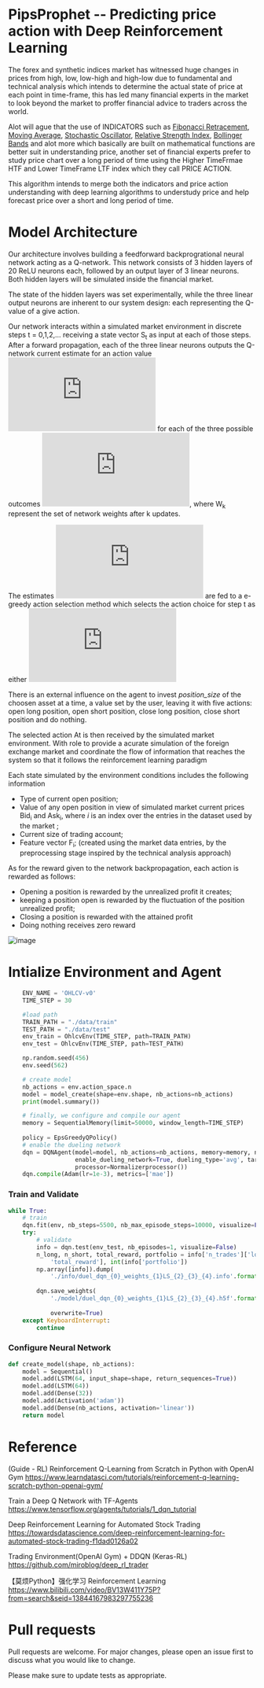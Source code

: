 # PipsProphet -- Predicting price action with Deep Reinforcement Learning

The forex and synthetic indices market has witnessed huge changes in prices from high, low, low-high and high-low due to fundamental and technical analysis which intends to determine the actual state of price at each point in time-frame, this has led many financial experts in the market to look beyond the market to proffer financial advice to traders across the world.

Alot will ague that the use of INDICATORS such as [Fibonacci Retracement](https://en.wikipedia.org/wiki/Fibonacci_retracement), [Moving Average](https://en.wikipedia.org/wiki/Moving_average), [Stochastic Oscillator](https://en.wikipedia.org/wiki/Stochastic_oscillator), [Relative Strength Index](https://en.wikipedia.org/wiki/Relative_strength_index), [Bollinger Bands](https://origin2.cdn.componentsource.com/sites/default/files/resources/dundas/538216/Documentation/Bollinger.html) and alot more which basically are built on mathematical functions are better suit in understanding price, another set of financial experts prefer to study price chart over a long period of time using the Higher TimeFrmae HTF and Lower TimeFrame LTF index which they call PRICE ACTION.

This algorithm intends to merge both the indicators and price action understanding with deep learning algorithms to understudy price and help forecast price over a short and long period of time.

# Model Architecture
Our architecture involves building a feedforward backprogrational neural network acting as a Q-network. This network consists of 3 hidden layers of 20 ReLU neurons each, followed by an output layer of 3 linear neurons. Both hidden layers will be simulated inside the financial market.

The state of the hidden layers was set experimentally, while the three linear output neurons are inherent to our system design: each representing the Q-value of a give action.

Our network interacts within a simulated market environment in discrete  steps t = 0,1,2,... receiving a state vector S<sub>t</sub> as input at each of those steps. After a forward propagation, each of the three linear neurons outputs the Q-network current estimate for an action value ![equation](https://latex.codecogs.com/gif.latex?Q_%7Ban%7D%28S_%7Bt%7D%2CW_%7Bk%7D%29) for each of the three possible outcomes ![equation](https://latex.codecogs.com/gif.latex?n%20%5Cvarepsilon%20%5B0%2C1%2C2%5D), where W<sub>k</sub> represent the set of network weights after k updates.

The estimates ![equation](https://latex.codecogs.com/gif.latex?Q_%7Ban%7D%28S_%7Bt%7D%2CW_%7Bk%7D%29) are fed to a e-greedy action selection method which selects the action choice for step t as either ![equation](https://latex.codecogs.com/gif.latex?A_%7Bt%7D%20%3D%20argmax_%7Ba%7DQ_%7Ban%7D%28S_%7Bt%7D%2CW_%7Bk%7D%29)

There is an external influence on the agent to invest <i>position_size</i> of the choosen asset at a time, a value set by the user, leaving it with five actions: open long position, open short position, close long position, close short position and do nothing.

The selected action At is then received by the simulated market environment. With role to provide a acurate simulation of the foreign exchange market and coordinate the flow of information that reaches the system so that it follows the reinforcement learning paradigm

Each state simulated by the environment conditions includes the following information

- Type of current open position;
- Value of any open position in view of simulated market current prices Bid<sub>i</sub> and Ask<sub>i</sub>, where <i>i</i> is an index over the entries in the dataset used by the market ;
- Current size of trading account;
- Feature vector F<sub>i</sub>; (created using the market data entries, by the preprocessing stage inspired by the technical analysis approach)

As for the reward given to the network backpropagation, each action is rewarded as follows:

- Opening a position is rewarded by the unrealized profit it creates;
- keeping a position open is rewarded by the fluctuation of the position unrealized profit;
- Closing a position is rewarded with the attained profit 
- Doing nothing receives zero reward 

![image](https://user-images.githubusercontent.com/41350149/117012921-51849b80-ace7-11eb-93c2-6a0b608a0f9e.png)

# Intialize Environment and Agent
```python
    ENV_NAME = 'OHLCV-v0'
    TIME_STEP = 30

    #load path
    TRAIN_PATH = "./data/train"
    TEST_PATH = "./data/test"
    env_train = OhlcvEnv(TIME_STEP, path=TRAIN_PATH)
    env_test = OhlcvEnv(TIME_STEP, path=TEST_PATH)

    np.random.seed(456)
    env.seed(562)

    # create model
    nb_actions = env.action_space.n
    model = model_create(shape=env.shape, nb_actions=nb_actions)
    print(model.summary())

    # finally, we configure and compile our agent
    memory = SequentialMemory(limit=50000, window_length=TIME_STEP)
    
    policy = EpsGreedyQPolicy()
    # enable the dueling network 
    dqn = DQNAgent(model=model, nb_actions=nb_actions, memory=memory, nb_steps_warmup=200,
                   enable_dueling_network=True, dueling_type='avg', target_model_update=1e-2, policy=policy,
                   processor=Normalizerprocessor())
    dqn.compile(Adam(lr=1e-3), metrics=['mae'])
```

### Train and Validate 
```python 
while True:
    # train
    dqn.fit(env, nb_steps=5500, nb_max_episode_steps=10000, visualize=False, verbose=2)
    try:
        # validate
        info = dqn.test(env_test, nb_episodes=1, visualize=False)
        n_long, n_short, total_reward, portfolio = info['n_trades']['long'], info['n_trades']['short'], info[
            'total_reward'], int(info['portfolio'])
        np.array([info]).dump(
            './info/duel_dqn_{0}_weights_{1}LS_{2}_{3}_{4}.info'.format(ENV_NAME, portfolio, n_long, n_short,
                                                                        total_reward))
        dqn.save_weights(
            './model/duel_dqn_{0}_weights_{1}LS_{2}_{3}_{4}.h5f'.format(ENV_NAME, portfolio, n_long, n_short,
                                                                        total_reward),
            overwrite=True)
    except KeyboardInterrupt:
        continue
```

### Configure Neural Network
```python
def create_model(shape, nb_actions):
    model = Sequential()
    model.add(LSTM(64, input_shape=shape, return_sequences=True))
    model.add(LSTM(64))
    model.add(Dense(32))
    model.add(Activation('adam'))
    model.add(Dense(nb_actions, activation='linear'))
    return model
```

# Reference
(Guide - RL) Reinforcement Q-Learning from Scratch in Python with OpenAI Gym
https://www.learndatasci.com/tutorials/reinforcement-q-learning-scratch-python-openai-gym/

Train a Deep Q Network with TF-Agents https://www.tensorflow.org/agents/tutorials/1_dqn_tutorial

Deep Reinforcement Learning for Automated Stock Trading https://towardsdatascience.com/deep-reinforcement-learning-for-automated-stock-trading-f1dad0126a02

Trading Environment(OpenAI Gym) + DDQN (Keras-RL) https://github.com/miroblog/deep_rl_trader

【莫烦Python】强化学习 Reinforcement Learning  https://www.bilibili.com/video/BV13W411Y75P?from=search&seid=13844167983297755236

# Pull requests 
Pull requests are welcome. For major changes, please open an issue first to discuss what you would like to change.

Please make sure to update tests as appropriate.
